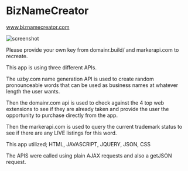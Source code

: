 # BizNameCreator

www.biznamecreator.com

![screenshot](http://biznamecreator.com/screen-shot.png)

Please provide your own key from domainr.build/ and markerapi.com to recreate.

This app is using three different APIs.

The uzby.com name generation API is used to create random pronounceable words that can be used
as business names at whatever length the user wants.

Then the domainr.com api is used to check against the 4 top web extensions to see if they are already
taken and provide the user the opportunity to purchase directly from the app.

Then the markerapi.com is used to query the current trademark status to see if there are any LIVE listings for this word.

This app utilized; HTML, JAVASCRIPT, JQUERY, JSON, CSS

The APIS were called using plain AJAX requests and also a getJSON request.

